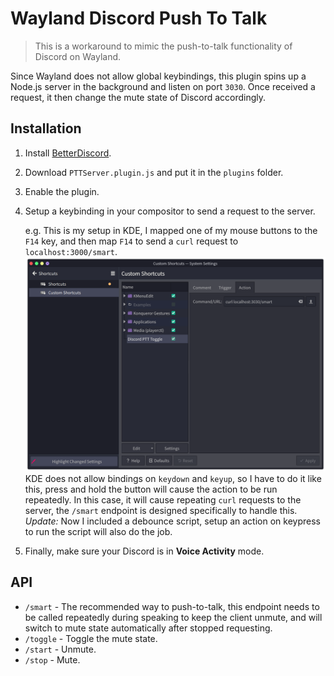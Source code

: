 # Wayland Discord Push To Talk

> This is a workaround to mimic the push-to-talk functionality of Discord on Wayland.

Since Wayland does not allow global keybindings, this plugin spins up a Node.js server in the background and listen on port `3030`. Once received a request, it then change the mute state of Discord accordingly.

## Installation

1. Install [BetterDiscord](https://github.com/BetterDiscord/Installer).
2. Download `PTTServer.plugin.js` and put it in the `plugins` folder.
3. Enable the plugin.
4. Setup a keybinding in your compositor to send a request to the server.

   e.g. This is my setup in KDE, I mapped one of my mouse buttons to the `F14` key, and then map `F14` to send a `curl` request to `localhost:3000/smart`.
   ![](./img/kde_shortcuts.png)
   KDE does not allow bindings on `keydown` and `keyup`, so I have to do it like this, press and hold the button will cause the action to be run repeatedly. In this case, it will cause repeating `curl` requests to the server, the `/smart` endpoint is designed specifically to handle this.
   *Update:* Now I included a debounce script, setup an action on keypress to run the script will also do the job.

5. Finally, make sure your Discord is in **Voice Activity** mode.

## API

- `/smart` - The recommended way to push-to-talk, this endpoint needs to be called repeatedly during speaking to keep the client unmute, and will switch to mute state automatically after stopped requesting.
- `/toggle` - Toggle the mute state.
- `/start` - Unmute.
- `/stop` - Mute.
